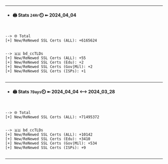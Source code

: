 

---
- #### 🖨️ **Stats** `24Hr`⏲️ ➼ 2024_04_04
```console


--> 🌐 Total
[+] New/ReNewed SSL Certs (ALL): +6165624


--> 🇧🇩 bd_ccTLDs
[+] New/ReNewed SSL Certs (ALL): +55
[+] New/ReNewed SSL Certs (Edu): +2
[+] New/ReNewed SSL Certs (Gov|Mil): +2
[+] New/ReNewed SSL Certs (ISPs): +1


```

---
- #### 🖨️ **Stats** `7Days`⏲️ ➼ 2024_04_04 <--> 2024_03_28
```console


--> 🌐 Total
[+] New/ReNewed SSL Certs (ALL): +71495372


--> 🇧🇩 bd_ccTLDs
[+] New/ReNewed SSL Certs (ALL): +10142
[+] New/ReNewed SSL Certs (Edu): +3410
[+] New/ReNewed SSL Certs (Gov|Mil): +534
[+] New/ReNewed SSL Certs (ISPs): +9


```

---

